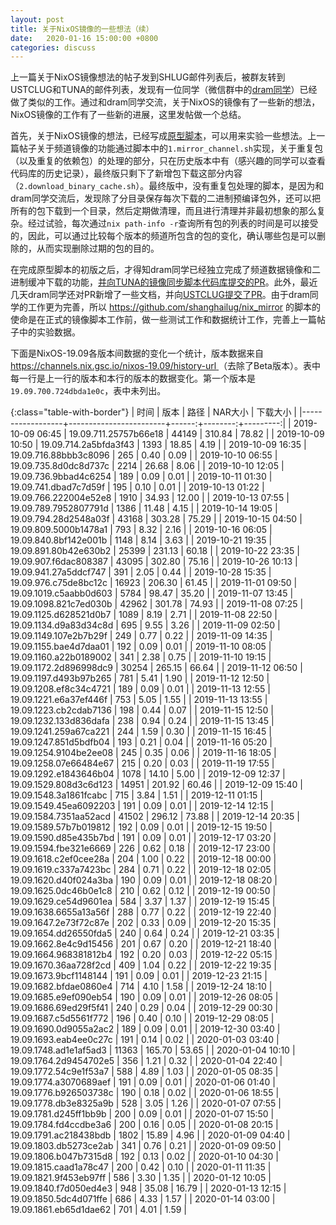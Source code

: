 ```yaml
---
layout: post
title: 关于NixOS镜像的一些想法（续）
date:   2020-01-16 15:00:00 +0800
categories: discuss
---
```


上一篇关于NixOS镜像想法的帖子发到SHLUG邮件列表后，被群友转到USTCLUG和TUNA的邮件列表，发现有一位同学（微信群中的[dram同学][1]）已经做了类似的工作。通过和dram同学交流，关于NixOS的镜像有了一些新的想法，NixOS镜像的工作有了一些新的进展，这里发帖做一个总结。

首先，关于NixOS镜像的想法，已经写成[原型脚本][2]，可以用来实验一些想法。上一篇帖子关于频道镜像的功能通过脚本中的`1.mirror_channel.sh`实现，关于重复包（以及重复的依赖包）的处理的部分，只在历史版本中有（感兴趣的同学可以查看代码库的历史记录），最终版只剩下了新增包下载这部分内容（`2.download_binary_cache.sh`）。最终版中，没有重复包处理的脚本，是因为和dram同学交流后，发现除了分目录保存每次下载的二进制预编译包外，还可以把所有的包下载到一个目录，然后定期做清理，而且进行清理并非最初想象的那么复杂。经过试验，每次通过`nix path-info -r`查询所有包的列表的时间是可以接受的，因此，可以通过比较每个版本的频道所包含的包的变化，确认哪些包是可以删除的，从而实现删除过期的包的目的。

在完成原型脚本的初版之后，才得知dram同学已经独立完成了频道数据镜像和二进制缓冲下载的功能，[并向TUNA的镜像同步脚本代码库提交的PR][3]。此外，最近几天dram同学还对PR新增了一些文档，并向[USTCLUG提交了PR][4]。由于dram同学的工作更为完善，所以 https://github.com/shanghailug/nix_mirror 的脚本的使命是在正式的镜像脚本工作前，做一些测试工作和数据统计工作，完善上一篇帖子中的实验数据。

下面是NixOS-19.09各版本间数据的变化一个统计，版本数据来自[ https://channels.nix.gsc.io/nixos-19.09/history-url ][5]（去除了Beta版本）。表中每一行是上一行的版本和本行的版本的数据变化。第一个版本是`19.09.700.724dbda1e0c`，表中未列出。

{:class="table-with-border"}
| 时间             | 版本                   |  路径 | NAR大小 | 下载大小 |
|------------------+------------------------+------:+--------:+---------:|
| 2019-10-09 06:45 | 19.09.711.25757b66e18  | 44149 |  310.84 |    78.82 |
| 2019-10-09 10:50 | 19.09.714.2a5bfda3f43  |  1393 |   18.85 |     4.19 |
| 2019-10-09 16:35 | 19.09.716.88bbb3c8096  |   265 |    0.40 |     0.09 |
| 2019-10-10 06:55 | 19.09.735.8d0dc8d737c  |  2214 |   26.68 |     8.06 |
| 2019-10-10 12:05 | 19.09.736.9bbad4c6254  |   189 |    0.09 |     0.01 |
| 2019-10-11 01:30 | 19.09.741.dbad7c7d59f  |   195 |    0.10 |     0.01 |
| 2019-10-13 01:22 | 19.09.766.222004e52e8  |  1910 |   34.93 |    12.00 |
| 2019-10-13 07:55 | 19.09.789.7952807791d  |  1386 |   11.48 |     4.15 |
| 2019-10-14 19:05 | 19.09.794.28d2548a03f  | 43168 |  303.28 |    75.29 |
| 2019-10-15 04:50 | 19.09.809.5000b1478a1  |   793 |    8.32 |     2.16 |
| 2019-10-16 06:05 | 19.09.840.8bf142e001b  |  1148 |    8.14 |     3.63 |
| 2019-10-21 19:35 | 19.09.891.80b42e630b2  | 25399 |  231.13 |    60.18 |
| 2019-10-22 23:35 | 19.09.907.f6dac808387  | 43095 |  302.80 |    75.16 |
| 2019-10-26 10:13 | 19.09.941.27a5ddcf747  |   391 |    2.05 |     0.44 |
| 2019-10-28 15:35 | 19.09.976.c75de8bc12c  | 16923 |  206.30 |    61.45 |
| 2019-11-01 09:50 | 19.09.1019.c5aabb0d603 |  5784 |   98.47 |    35.20 |
| 2019-11-07 13:45 | 19.09.1098.821c7ed030b | 42962 |  301.78 |    74.93 |
| 2019-11-08 07:25 | 19.09.1125.d628521d0b7 |  1089 |    8.19 |     2.71 |
| 2019-11-08 22:50 | 19.09.1134.d9a83d34c8d |   695 |    9.55 |     3.26 |
| 2019-11-09 02:50 | 19.09.1149.107e2b7b29f |   249 |    0.77 |     0.22 |
| 2019-11-09 14:35 | 19.09.1155.bae4d7daa01 |   192 |    0.09 |     0.01 |
| 2019-11-10 08:05 | 19.09.1160.a22b0189002 |   341 |    2.38 |     0.75 |
| 2019-11-10 19:15 | 19.09.1172.2d896998dc9 | 30254 |  265.15 |    66.64 |
| 2019-11-12 06:50 | 19.09.1197.d493b97b265 |   781 |    5.41 |     1.90 |
| 2019-11-12 12:50 | 19.09.1208.ef8c34c4721 |   189 |    0.09 |     0.01 |
| 2019-11-13 12:55 | 19.09.1221.e6a37ef446f |   753 |    5.05 |     1.55 |
| 2019-11-13 13:55 | 19.09.1223.cb2cdab7136 |   198 |    0.44 |     0.07 |
| 2019-11-15 12:50 | 19.09.1232.133d836dafa |   238 |    0.94 |     0.24 |
| 2019-11-15 13:45 | 19.09.1241.259a67ca221 |   244 |    1.59 |     0.30 |
| 2019-11-15 16:45 | 19.09.1247.851d5bdfb04 |   193 |    0.21 |     0.04 |
| 2019-11-16 05:20 | 19.09.1254.9104be2ee08 |   245 |    0.35 |     0.06 |
| 2019-11-16 18:05 | 19.09.1258.07e66484e67 |   215 |    0.20 |     0.03 |
| 2019-11-19 17:55 | 19.09.1292.e1843646b04 |  1078 |   14.10 |     5.00 |
| 2019-12-09 12:37 | 19.09.1529.808d3c6d123 | 14951 |  201.92 |    60.46 |
| 2019-12-09 15:40 | 19.09.1548.3a1861fcabc |   715 |    3.84 |     1.51 |
| 2019-12-11 01:15 | 19.09.1549.45ea6092203 |   191 |    0.09 |     0.01 |
| 2019-12-14 12:15 | 19.09.1584.7351aa52acd | 41502 |  296.12 |    73.88 |
| 2019-12-14 20:35 | 19.09.1589.57b7b019812 |   192 |    0.09 |     0.01 |
| 2019-12-15 19:50 | 19.09.1590.d85e435b7bd |   191 |    0.09 |     0.01 |
| 2019-12-17 03:20 | 19.09.1594.fbe321e6669 |   226 |    0.62 |     0.18 |
| 2019-12-17 23:00 | 19.09.1618.c2ef0cee28a |   204 |    1.00 |     0.22 |
| 2019-12-18 00:00 | 19.09.1619.c337a7423bc |   284 |    0.71 |     0.22 |
| 2019-12-18 02:05 | 19.09.1620.d40f024a3ba |   190 |    0.09 |     0.01 |
| 2019-12-18 08:20 | 19.09.1625.0dc46b0e1c8 |   210 |    0.62 |     0.12 |
| 2019-12-19 00:50 | 19.09.1629.ce54d9601ea |   584 |    3.37 |     1.37 |
| 2019-12-19 15:45 | 19.09.1638.6655a13a56f |   288 |    0.77 |     0.22 |
| 2019-12-19 22:40 | 19.09.1647.2e73f72c87e |   202 |    0.33 |     0.09 |
| 2019-12-20 15:35 | 19.09.1654.dd26550fda5 |   240 |    0.64 |     0.24 |
| 2019-12-21 03:35 | 19.09.1662.8e4c9d15456 |   201 |    0.67 |     0.20 |
| 2019-12-21 18:40 | 19.09.1664.968381812b4 |   192 |    0.20 |     0.03 |
| 2019-12-22 05:15 | 19.09.1670.36aa728f2cd |   409 |    1.04 |     0.22 |
| 2019-12-22 19:35 | 19.09.1673.9bcf1148144 |   191 |    0.09 |     0.01 |
| 2019-12-23 21:15 | 19.09.1682.bfdae0860e4 |   714 |    4.10 |     1.58 |
| 2019-12-24 18:10 | 19.09.1685.e9ef090eb54 |   190 |    0.09 |     0.01 |
| 2019-12-26 08:05 | 19.09.1686.69ed29f5f41 |   240 |    0.29 |     0.04 |
| 2019-12-29 00:30 | 19.09.1687.c5d5561f772 |   196 |    0.40 |     0.10 |
| 2019-12-29 08:05 | 19.09.1690.0d9055a2ac2 |   189 |    0.09 |     0.01 |
| 2019-12-30 03:40 | 19.09.1693.eab4ee0c27c |   191 |    0.14 |     0.02 |
| 2020-01-03 03:40 | 19.09.1748.ad1e1af5ad3 | 11363 |  165.70 |    53.65 |
| 2020-01-04 10:10 | 19.09.1764.2d9454702e5 |   356 |    1.21 |     0.32 |
| 2020-01-04 22:40 | 19.09.1772.54c9e1f53a7 |   588 |    4.89 |     1.03 |
| 2020-01-05 08:35 | 19.09.1774.a3070689aef |   191 |    0.09 |     0.01 |
| 2020-01-06 01:40 | 19.09.1776.b926503738c |   190 |    0.18 |     0.02 |
| 2020-01-06 18:55 | 19.09.1778.db3e8325a9b |   528 |    3.05 |     1.26 |
| 2020-01-07 07:55 | 19.09.1781.d245ff1bb9b |   200 |    0.09 |     0.01 |
| 2020-01-07 15:50 | 19.09.1784.fd4ccdbe3a6 |   200 |    0.16 |     0.05 |
| 2020-01-08 20:15 | 19.09.1791.ac218438bdb |  1802 |   15.89 |     4.96 |
| 2020-01-09 04:40 | 19.09.1803.db5273ce2ab |   341 |    0.76 |     0.21 |
| 2020-01-09 09:50 | 19.09.1806.b047b7315d8 |   192 |    0.13 |     0.02 |
| 2020-01-10 04:30 | 19.09.1815.caad1a78c47 |   200 |    0.42 |     0.10 |
| 2020-01-11 11:35 | 19.09.1821.9f453eb97ff |   586 |    3.30 |     1.35 |
| 2020-01-12 10:05 | 19.09.1840.f7d050ed4e3 |   948 |   35.08 |    16.79 |
| 2020-01-13 12:15 | 19.09.1850.5dc4d071ffe |   686 |    4.33 |     1.57 |
| 2020-01-14 03:00 | 19.09.1861.eb65d1dae62 |   701 |    4.01 |     1.59 |


[1]: https://github.com/dramforever
[2]: https://github.com/shanghailug/nix_mirror
[3]: https://github.com/tuna/tunasync-scripts/pull/49
[4]: https://github.com/ustclug/ustcmirror-images/pull/57
[5]: https://channels.nix.gsc.io/nixos-19.09/history-url
